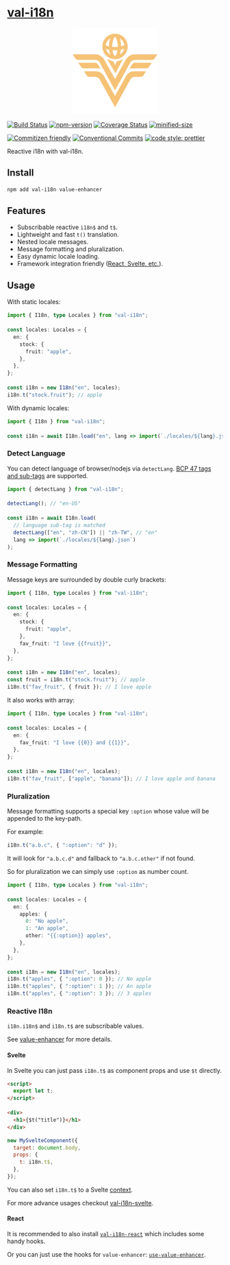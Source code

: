 # [val-i18n](https://github.com/crimx/val-i18n)

<p align="center">
  <img width="200" src="https://raw.githubusercontent.com/crimx/val-i18n/main/assets/val-i18n.svg">
</p>

[![Build Status](https://github.com/crimx/val-i18n/actions/workflows/build.yml/badge.svg)](https://github.com/crimx/val-i18n/actions/workflows/build.yml)
[![npm-version](https://img.shields.io/npm/v/val-i18n.svg)](https://www.npmjs.com/package/val-i18n)
[![Coverage Status](https://img.shields.io/coveralls/github/crimx/val-i18n/master)](https://coveralls.io/github/crimx/val-i18n?branch=master)
[![minified-size](https://img.shields.io/bundlephobia/minzip/val-i18n)](https://bundlephobia.com/package/val-i18n)

[![Commitizen friendly](https://img.shields.io/badge/commitizen-friendly-brightgreen.svg?maxAge=2592000)](http://commitizen.github.io/cz-cli/)
[![Conventional Commits](https://img.shields.io/badge/Conventional%20Commits-1.0.0-brightgreen.svg?maxAge=2592000)](https://conventionalcommits.org)
[![code style: prettier](https://img.shields.io/badge/code_style-prettier-ff69b4.svg?style=flat-square)](https://github.com/prettier/prettier)

Reactive i18n with val-i18n.

## Install

```bash
npm add val-i18n value-enhancer
```

## Features

- Subscribable reactive `i18n$` and `t$`.
- Lightweight and fast `t()` translation.
- Nested locale messages.
- Message formatting and pluralization.
- Easy dynamic locale loading.
- Framework integration friendly ([React, Svelte, etc.](#reactive-i18n)).

## Usage

With static locales:

```ts
import { I18n, type Locales } from "val-i18n";

const locales: Locales = {
  en: {
    stock: {
      fruit: "apple",
    },
  },
};

const i18n = new I18n("en", locales);
i18n.t("stock.fruit"); // apple
```

With dynamic locales:

```ts
import { I18n } from "val-i18n";

const i18n = await I18n.load("en", lang => import(`./locales/${lang}.json`));
```

### Detect Language

You can detect language of browser/nodejs via `detectLang`. [BCP 47 tags and sub-tags](https://www.rfc-editor.org/rfc/rfc4647.html#section-3.4) are supported.

```ts
import { detectLang } from "val-i18n";

detectLang(); // "en-US"

const i18n = await I18n.load(
  // language sub-tag is matched
  detectLang(["en", "zh-CN"]) || "zh-TW", // "en"
  lang => import(`./locales/${lang}.json`)
);
```

### Message Formatting

Message keys are surrounded by double curly brackets:

```ts
import { I18n, type Locales } from "val-i18n";

const locales: Locales = {
  en: {
    stock: {
      fruit: "apple",
    },
    fav_fruit: "I love {{fruit}}",
  },
};

const i18n = new I18n("en", locales);
const fruit = i18n.t("stock.fruit"); // apple
i18n.t("fav_fruit", { fruit }); // I love apple
```

It also works with array:

```ts
import { I18n, type Locales } from "val-i18n";

const locales: Locales = {
  en: {
    fav_fruit: "I love {{0}} and {{1}}",
  },
};

const i18n = new I18n("en", locales);
i18n.t("fav_fruit", ["apple", "banana"]); // I love apple and banana
```

### Pluralization

Message formatting supports a special key `:option` whose value will be appended to the key-path.

For example:

```ts
i18n.t("a.b.c", { ":option": "d" });
```

It will look for `"a.b.c.d"` and fallback to `"a.b.c.other"` if not found.

So for pluralization we can simply use `:option` as number count.

```ts
import { I18n, type Locales } from "val-i18n";

const locales: Locales = {
  en: {
    apples: {
      0: "No apple",
      1: "An apple",
      other: "{{:option}} apples",
    },
  },
};

const i18n = new I18n("en", locales);
i18n.t("apples", { ":option": 0 }); // No apple
i18n.t("apples", { ":option": 1 }); // An apple
i18n.t("apples", { ":option": 3 }); // 3 apples
```

### Reactive I18n

`i18n.i18n$` and `i18n.t$` are subscribable values.

See [value-enhancer](https://github.com/crimx/value-enhancer#value-enhancer) for more details.

#### Svelte

In Svelte you can just pass `i18n.t$` as component props and use `$t` directly.

```html
<script>
  export let t;
</script>

<div>
  <h1>{$t("title")}</h1>
</div>
```

```js
new MySvelteComponent({
  target: document.body,
  props: {
    t: i18n.t$,
  },
});
```

You can also set `i18n.t$` to a Svelte [context](https://svelte.dev/docs#run-time-svelte-setcontext).

For more advance usages checkout [val-i18n-svelte](https://github.com/crimx/val-i18n-svelte).

#### React

It is recommended to also install [`val-i18n-react`](https://github.com/crimx/val-i18n-react) which includes some handy hooks.

Or you can just use the hooks for `value-enhancer`: [`use-value-enhancer`](https://github.com/crimx/use-value-enhancer).
